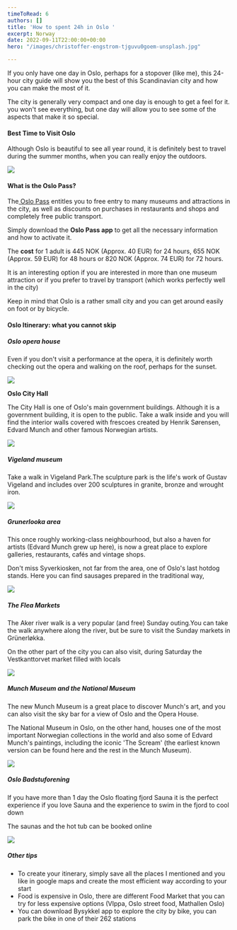 ```yaml
---
timeToRead: 6
authors: []
title: 'How to spent 24h in Oslo '
excerpt: Norway
date: 2022-09-11T22:00:00+00:00
hero: "/images/christoffer-engstrom-tjguvu0goem-unsplash.jpg"

---
```

If you only have one day in Oslo, perhaps for a stopover (like me), this 24-hour city guide will show you the best of this Scandinavian city and how you can make the most of it.

The city is generally very compact and one day is enough to get a feel for it. you won't see everything, but one day will allow you to see some of the aspects that make it so special.

#### Best Time to Visit Oslo

Although Oslo is beautiful to see all year round, it is definitely best to travel during the summer months, when you can really enjoy the outdoors.

![](/images/arsene-m-ovrejorde-bovgw4div6u-unsplash.jpg)

#### What is the Oslo Pass?

The[ Oslo Pass](https://book.visitoslo.com/en/oslopass) entitles you to free entry to many museums and attractions in the city, as well as discounts on purchases in restaurants and shops and completely free public transport. 

Simply download the **Oslo Pass app** to get all the necessary information and how to activate it.

The **cost** for 1 adult is 445 NOK (Approx. 40 EUR) for 24 hours, 655 NOK (Approx. 59 EUR) for 48 hours or 820 NOK (Approx. 74 EUR) for 72 hours. 

It is an interesting option if you are interested in more than one museum attraction or if you prefer to travel by transport (which works perfectly well in the city) 

Keep in mind that Oslo is a rather small city and you can get around easily on foot or by bicycle.

#### Oslo Itinerary: what you cannot skip

##### Oslo opera house 

Even if you don't visit a performance at the opera, it is definitely worth checking out the opera and walking on the roof, perhaps for the sunset.

![](/images/gunnar-ridderstrom-lu2ohm08mtu-unsplash.jpg)

**Oslo City Hall**

The City Hall is one of Oslo's main government buildings. Although it is a government building, it is open to the public. Take a walk inside and you will find the interior walls covered with frescoes created by Henrik Sørensen, Edvard Munch and other famous Norwegian artists. 

![](/images/pavol-svantner-blkra6nlkxk-unsplash.jpg)

##### Vigeland museum 

Take a walk in Vigeland Park.The sculpture park is the life's work of Gustav Vigeland and includes over 200 sculptures in granite, bronze and wrought iron.

![](/images/whatsapp-image-2022-09-12-at-14-34-52.jpeg)

##### Grunerlooka area

This once roughly working-class neighbourhood, but also a haven for artists (Edvard Munch grew up here), is now a great place to explore galleries, restaurants, cafés and vintage shops.

Don't miss Syverkiosken, not far from the area, one of Oslo's last hotdog stands. Here you can find sausages prepared in the traditional way,

![](/images/whatsapp-image-2022-09-12-at-14-46-46.jpeg)

##### The Flea Markets 

The Aker river walk is a very popular (and free) Sunday outing.You can take the walk anywhere along the river, but be sure to visit the Sunday markets in Grünerløkka.

On the other part of the city you can also visit, during Saturday the Vestkanttorvet market filled with locals

![](/images/charisse-kenion-9t0hl9ro3zg-unsplash.jpg)

##### Munch Museum and the National Museum 

The new Munch Museum is a great place to discover Munch's art, and you can also visit the sky bar for a view of Oslo and the Opera House.

The National Museum in Oslo, on the other hand, houses one of the most important Norwegian collections in the world and also some of Edvard Munch's paintings, including the iconic 'The Scream' (the earliest known version can be found here and the rest in the Munch Museum).

![](/images/jack-white-ythurvv3aoi-unsplash.jpg)

##### Oslo Badstuforening 

If you have more than 1 day the Oslo floating fjord Sauna it is the perfect experience if you love Sauna and the experience to swim in the fjord to cool down

The saunas and the hot tub can be booked online

![](/images/anne-nygard-fqdayrxjkko-unsplash.jpg)

##### Other tips

* To create your itinerary, simply save all the places I mentioned and you like in google maps and create the most efficient way according to your start 
* Food is expensive in Oslo, there are different Food Market that you can try for less expensive options (VIppa, Oslo street food, Mathallen Oslo)
* You can download Bysykkel app to explore the city by bike, you can park the bike in one of their 262 stations